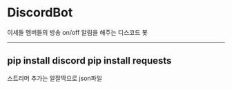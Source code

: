 # DiscordBot
이세돌 멤버들의 방송 on/off 알림을 해주는 디스코드 봇

---------------------------
pip install discord
pip install requests
---------------------------
스트리머 추가는 알잘딱으로 json파일 
